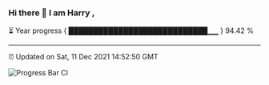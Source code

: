 ### Hi there 👋 I am Harry , 

⏳ Year progress { ████████████████████████████▁▁ } 94.42 %

---

⏰ Updated on Sat, 11 Dec 2021 14:52:50 GMT

![Progress Bar CI](https://github.com/duykhang68/duykhang68/workflows/Progress%20Bar%20CI/badge.svg)
